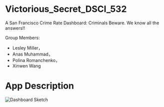 # Victorious_Secret_DSCI_532
A San Francisco Crime Rate Dashboard: Criminals Beware. We know all the answers!! 


Group Members:

- Lesley Miller，
- Anas Muhammad，
- Polina Romanchenko，
- Xinwen Wang

# App Description 





![Dashboard Sketch](img/victorioius_secret_dashboard.png)
